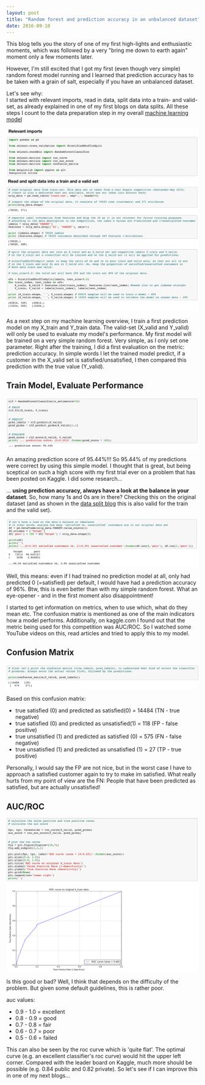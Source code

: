 ```yaml
---
layout: post
title: "Random forest and prediction accuracy in an unbalanced dataset"
date: 2016-09-10
---
```


This blog tells you the story of one of my first high-lights and enthusiastic moments, which was followed by a very "bring me down to earth again" moment only a few moments later. 

However, I'm still excited that I got my first (even though very simple) random forest model running and I learned that prediction accuracy has to be taken with a grain of salt, especially if you have an unbalanced dataset. 

Let's see why:       
I started with relevant imports, read in data, split data into a train- and valid- set, as already explained in one of my first blogs on data splits. All these steps I count to the data preparation step in my overall [machine learning model](/blog/2016/08/31/machine-learning-overview)

![relevant imports](/assets/code-snippets/2016-09-10-random-forest/relevant_imports.png "relevant imports")
![read split data](/assets/code-snippets/2016-09-10-random-forest/read_split_data.png "read split data")

As a next step on my machine learning overview, I train a first prediction model on my X_train and Y_train data. The valid-set (X_valid and Y_valid) will only be used to evaluate my model's performance. My first model will be trained on a very simple random forest. Very simple, as I only set one parameter. 
Right after the training, I did a first evaluation on the metric: prediction accuracy. In simple words I let the trained model predict, if a customer in the X_valid set is satisfied/unsatisfied, I then compared this prediction with the true value (Y_valid).    

## Train Model, Evaluate Performance     
![random forest](/assets/code-snippets/2016-09-10-random-forest/train-rf-pred-acc.png "model train random forest")

An amazing prediction score of 95.44%!!! So 95.44% of my predictions were correct by using this simple model. I thought that is great, but being sceptical on such a high score with my first trial ever on a problem that has been posted on Kaggle. I did some research...

... __using prediction accuracy, always have a look at the balance in your dataset__. So, how many 1s and 0s are in there? Checking this on the original dataset (and as shown in the [data split blog](/blog/2016/09/05/split-unbalanced-data-set) this is also valid for the train and the valid set).

![dataset balance](/assets/code-snippets/2016-09-10-random-forest/data-set-balance.png "model train random forest")

Well, this means: even if I had trained no prediction model at all, only had predicted 0 (=satisfied) per default, I would have had a prediction accuracy of 96%. Btw, this is even better than with my simple random forest. What an eye-opener - and in the first moment also disappointment!

I started to get information on metrics, when to use which, what do they mean etc. The confusion matrix is mentioned as one of the main indicators how a model performs. Additionally, on kaggle.com I found out that the metric being used for this competition was AUC/ROC. So I watched some YouTube videos on this, read articles and tried to apply this to my model. 

## Confusion Matrix
![confusion matrix](/assets/code-snippets/2016-09-10-random-forest/confusion-matrix.png "confusion matrix") 

Based on this confusion matrix:           
- true satisfied (0) and predicted as satisfied(0) = 14484 (TN - true negative)        
- true satisfied (0) and predicted as unsatisfied(1) = 118 (FP - false positive)         
- true unsatisfied (1) and predicted as satisfied (0) = 575 (FN - false negative)        
- true unsatisfied (1) and predicted as unsatisfied (1) = 27 (TP - true positive)         

Personally, I would say the FP are not nice, but in the worst case I have to approach a satisfied customer again to try to make im satisfied. What really hurts from my point of view are the FN: People that have been predicted as satisfied, but are actually unsatisfied!    

## AUC/ROC     
![auc roc](/assets/code-snippets/2016-09-10-random-forest/auc-roc.png "auc roc")

Is this good or bad? Well, I think that depends on the difficulty of the problem. But given some default guidelines, this is rather poor.    

auc values:    
* 0.9 - 1.0 = excellent      
* 0.8 - 0.9 = good       
* 0.7 - 0.8 = fair       
* 0.6 - 0.7 = poor        
* 0.5 - 0.6 = failed       

This can also be seen by the roc curve which is 'quite flat'. The optimal curve (e.g. an excellent classifier's roc curve) would hit the upper left corner. Compared with the leader board on Kaggle, much more should be possible (e.g. 0.84 public and 0.82 private). So let's see if I can improve this in one of my next blogs...

  
